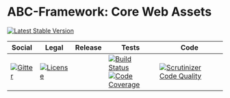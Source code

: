 # ABC-Framework: Core Web Assets

<table>
<thead>
<tr>
<th>Social</th>
<th>Legal</th>
<th>Release</th>
<th>Tests</th>
<th>Code</th>
</tr>
</thead>
<tbody>
<tr>
<td>
<a href="https://gitter.im/SetBased/php-abc?utm_source=badge&utm_medium=badge&utm_campaign=pr-badge"><img src="https://badges.gitter.im/SetBased/php-abc.svg" alt="Gitter"/></a>
</td>
<td>
<a href="https://packagist.org/packages/setbased/abc-web-assets-core"><img src="https://poser.pugx.org/setbased/abc-web-assets-core/license" alt="License"/></a>
</td>
<td>
<td><a href="https://travis-ci.org/SetBased/php-abc-web-assets-core"><img src="https://travis-ci.org/SetBased/php-abc-web-assets-core.svg?branch=master" alt="Build Status"/></a><br/>
<a href="https://scrutinizer-ci.com/g/SetBased/php-abc-web-assets-core/?branch=master"><img src="https://scrutinizer-ci.com/g/SetBased/php-abc-web-assets-core/badges/coverage.png?b=master" alt="Code Coverage"/></a><br/>
</td>
<a href="https://packagist.org/packages/setbased/abc-web-assets-core"><img src="https://poser.pugx.org/setbased/abc-web-assets-core/v/stable" alt="Latest Stable Version"/></a>
</td>
<td>
<a href="https://scrutinizer-ci.com/g/SetBased/php-abc-web-assets-core/?branch=master"><img src="https://scrutinizer-ci.com/g/SetBased/php-abc-web-assets-core/badges/quality-score.png?b=master" alt="Scrutinizer Code Quality"/></a>
</td>
</tr>
</tbody>
</table>
